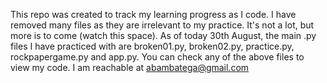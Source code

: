 This repo was created to track my learning progress as I code.
I have removed many files as they are irrelevant to my practice.
It's not a lot, but more is to come (watch this space).
As of today 30th August, the main .py files I have practiced with are broken01.py, broken02.py, practice.py, rockpapergame.py and app.py.
You can check any of the above files to view my code.
I am reachable at abambatega@gmail.com
